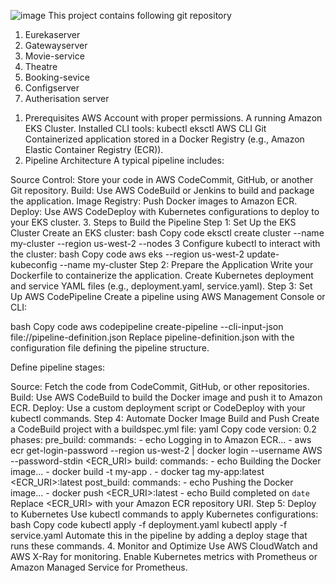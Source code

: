 ![image](https://github.com/user-attachments/assets/907c9f54-872c-436f-bc3f-73ec58666a60)
This project contains following git repository
1) Eurekaserver
2) Gatewayserver
3) Movie-service
4) Theatre
5) Booking-sevice
6) Configserver
7) Autherisation server

1. Prerequisites
AWS Account with proper permissions.
A running Amazon EKS Cluster.
Installed CLI tools:
kubectl
eksctl
AWS CLI
Git
Containerized application stored in a Docker Registry (e.g., Amazon Elastic Container Registry (ECR)).
2. Pipeline Architecture
A typical pipeline includes:

Source Control: Store your code in AWS CodeCommit, GitHub, or another Git repository.
Build: Use AWS CodeBuild or Jenkins to build and package the application.
Image Registry: Push Docker images to Amazon ECR.
Deploy: Use AWS CodeDeploy with Kubernetes configurations to deploy to your EKS cluster.
3. Steps to Build the Pipeline
Step 1: Set Up the EKS Cluster
Create an EKS cluster:
bash
Copy code
eksctl create cluster --name my-cluster --region us-west-2 --nodes 3
Configure kubectl to interact with the cluster:
bash
Copy code
aws eks --region us-west-2 update-kubeconfig --name my-cluster
Step 2: Prepare the Application
Write your Dockerfile to containerize the application.
Create Kubernetes deployment and service YAML files (e.g., deployment.yaml, service.yaml).
Step 3: Set Up AWS CodePipeline
Create a pipeline using AWS Management Console or CLI:

bash
Copy code
aws codepipeline create-pipeline --cli-input-json file://pipeline-definition.json
Replace pipeline-definition.json with the configuration file defining the pipeline structure.

Define pipeline stages:

Source: Fetch the code from CodeCommit, GitHub, or other repositories.
Build: Use AWS CodeBuild to build the Docker image and push it to Amazon ECR.
Deploy: Use a custom deployment script or CodeDeploy with your kubectl commands.
Step 4: Automate Docker Image Build and Push
Create a CodeBuild project with a buildspec.yml file:
yaml
Copy code
version: 0.2
phases:
  pre_build:
    commands:
      - echo Logging in to Amazon ECR...
      - aws ecr get-login-password --region us-west-2 | docker login --username AWS --password-stdin <ECR_URI>
  build:
    commands:
      - echo Building the Docker image...
      - docker build -t my-app .
      - docker tag my-app:latest <ECR_URI>:latest
  post_build:
    commands:
      - echo Pushing the Docker image...
      - docker push <ECR_URI>:latest
      - echo Build completed on `date`
Replace <ECR_URI> with your Amazon ECR repository URI.
Step 5: Deploy to Kubernetes
Use kubectl commands to apply Kubernetes configurations:
bash
Copy code
kubectl apply -f deployment.yaml
kubectl apply -f service.yaml
Automate this in the pipeline by adding a deploy stage that runs these commands.
4. Monitor and Optimize
Use AWS CloudWatch and AWS X-Ray for monitoring.
Enable Kubernetes metrics with Prometheus or Amazon Managed Service for Prometheus.



